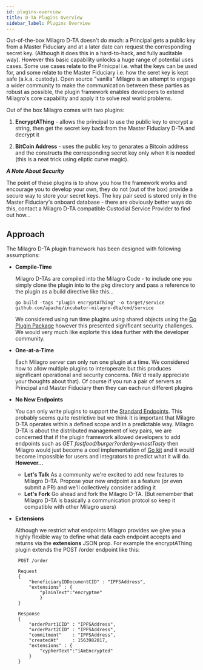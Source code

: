 ```yaml
---
id: plugins-overview
title: D-TA Plugins Overview
sidebar_label: Plugins Overview
---
```


Out-of-the-box Milagro D-TA doesn't do much: a Principal gets a public key from a Master Fiduciary and at a later date can request the corresponding secret key. (Although it does this in a hard-to-hack, and fully auditable way). However this basic capability unlocks a huge range of potential uses cases. Some use cases relate to the Prinicpal i.e. what the keys can be used for, and some relate to the Master Fiduciary i.e. how the seret key is kept safe (a.k.a. custody). Open source "vanilla" Milagro is an attempt to engage a wider community to make the communication between these parties as robust as possible, the plugin framework enables developers to extend Milagro's core capability and apply it to solve real world problems.

Out of the box Milagro comes with two plugins:
1. **EncryptAThing** - allows the principal to use the public key to encrypt a string, then get the secret key back from the Master Fiduciary D-TA and decrypt it

2. **BitCoin Address** - uses the public key to genarates a Bitcoin address and the constructs the corresponding secret key only when it is needed (this is a neat trick using eliptic curve magic).

***A Note About Security***

The point of these plugins is to show you how the framework works and encourage you to develop your own, they do not (out of the box) provide a secure way to store your secret keys. The key pair seed is stored only in the Master Fiduciary's onboard database - there are obviously better ways do this, contact a Milagro D-TA compatible Custodial Service Provider to find out how...

## Approach
The Milagro D-TA plugin framework has been designed with following assumptions:

* **Compile-Time**

    Milagro D-TAs are compiled into the Milagro Code - to include one you simply clone the plugin into to the pkg directory and pass a reference to the plugin as a build directive like this...
    ```
    go build -tags "plugin encryptAThing" -o target/service github.com/apache/incubator-milagro-dta/cmd/service
    ```
    We considered using run time plugins using shared objects using the [Go Plugin Package](https://golang.org/pkg/plugin/) however this presented significant security challenges. We would very much like explorte this idea further with the developer community.

* **One-at-a-Time**

   Each Milagro server can only run one plugin at a time. We considered how to allow multiple plugins to interoperate but this produces significant operational and security concerns. (We'd really appreciate your thoughts about that). Of course if you run a pair of servers as Principal and Master Fiduciary then they can each run different plugins
* **No New Endpoints**

    You can only write plugins to support the [Standard Endpoints](http://localhost:3000/swagger/). This probably seems quite restrictive but we think it is important that Milagro D-TA operates within a defined scope and in a predictable way. Milagro D-TA is about the distributed management of key pairs, we are concerned that if the plugin framework allowed developers to add endpoints such as *GET fastfood/burger?orderby=mostTasty* then Milagro would just become a cool implementation of [Go kit](https://gokit.io/) and it would become impossible for users and integrators to predict what it will do. **However...**
    * **Let's Talk** As a community we're excited to add new features to Milagro D-TA. Propose your new endpoint as a feature (or even submit a PR) and we'll collectively consider adding it
    * **Let's Fork** Go ahead and fork the Milagro D-TA. (But remember that Milagro D-TA is basically a communication protcol so keep it compatible with other Milagro users)

* **Extensions** 

   Although we restrict what endpoints Milagro provides we give you a highly flexible way to define what data each endpoint accepts and returns via the **extensions** JSON prop. For example the encryptAThing plugin extends the POST /order endpoint like this:
   ```
    POST /order
    
    Request    
    {
        "beneficiaryIDDocumentCID" : "IPFSAddress",
        "extensions" : {
            "plainText":"encryptme"
            }
    }

    Response
    {
    	"orderPart1CID" : "IPFSAddress",
	    "orderPart2CID" : "IPFSAddress",
	    "commitment"    : "IPFSAddress",
	    "createdAt"     : 1563982017,
        "extensions" : {
            "cypherText":"iAmEncrypted"
        }	    
    }
   ```

